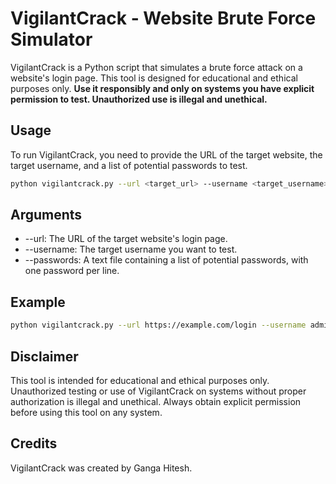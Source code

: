 # VigilantCrack - Website Brute Force Simulator

VigilantCrack is a Python script that simulates a brute force attack on a website's login page. This tool is designed for educational and ethical purposes only. **Use it responsibly and only on systems you have explicit permission to test. Unauthorized use is illegal and unethical.**

## Usage

To run VigilantCrack, you need to provide the URL of the target website, the target username, and a list of potential passwords to test.

```bash
python vigilantcrack.py --url <target_url> --username <target_username> --passwords <password_list_file>
```

## Arguments
- --url: The URL of the target website's login page.
- --username: The target username you want to test.
- --passwords: A text file containing a list of potential passwords, with one password per line.

## Example
```bash
python vigilantcrack.py --url https://example.com/login --username admin --passwords passwords.txt
```

## Disclaimer
This tool is intended for educational and ethical purposes only. Unauthorized testing or use of VigilantCrack on systems without proper authorization is illegal and unethical. Always obtain explicit permission before using this tool on any system.

## Credits
VigilantCrack was created by Ganga Hitesh.